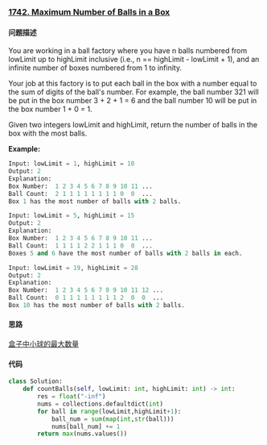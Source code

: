 ### [1742. Maximum Number of Balls in a Box](https://leetcode-cn.com/problems/maximum-number-of-balls-in-a-box/)

#### 问题描述
You are working in a ball factory where you have n balls numbered from lowLimit up to highLimit inclusive (i.e., n == highLimit - lowLimit + 1), and an infinite number of boxes numbered from 1 to infinity.

Your job at this factory is to put each ball in the box with a number equal to the sum of digits of the ball's number. For example, the ball number 321 will be put in the box number 3 + 2 + 1 = 6 and the ball number 10 will be put in the box number 1 + 0 = 1.

Given two integers lowLimit and highLimit, return the number of balls in the box with the most balls.

**Example:**
```python
Input: lowLimit = 1, highLimit = 10
Output: 2
Explanation:
Box Number:  1 2 3 4 5 6 7 8 9 10 11 ...
Ball Count:  2 1 1 1 1 1 1 1 1 0  0  ...
Box 1 has the most number of balls with 2 balls.
```
```python
Input: lowLimit = 5, highLimit = 15
Output: 2
Explanation:
Box Number:  1 2 3 4 5 6 7 8 9 10 11 ...
Ball Count:  1 1 1 1 2 2 1 1 1 0  0  ...
Boxes 5 and 6 have the most number of balls with 2 balls in each.
```
```python
Input: lowLimit = 19, highLimit = 28
Output: 2
Explanation:
Box Number:  1 2 3 4 5 6 7 8 9 10 11 12 ...
Ball Count:  0 1 1 1 1 1 1 1 1 2  0  0  ...
Box 10 has the most number of balls with 2 balls.
```
#### 思路
[盒子中小球的最大数量](https://leetcode-cn.com/problems/maximum-number-of-balls-in-a-box/solution/yi-kan-jiu-dong-he-zi-zhong-xiao-qiu-de-1kbkg/)

#### 代码

```python
class Solution:
    def countBalls(self, lowLimit: int, highLimit: int) -> int:
        res = float("-inf")
        nums = collections.defaultdict(int)
        for ball in range(lowLimit,highLimit+1):
            ball_num = sum(map(int,str(ball)))
            nums[ball_num] += 1
        return max(nums.values())
```